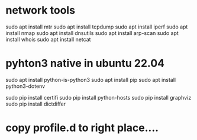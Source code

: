 # network tools
sudo apt install mtr
sudo apt install tcpdump
sudo apt install iperf
sudo apt install nmap
sudo apt install dnsutils
sudo apt install arp-scan
sudo apt install whois
sudo apt install netcat


# pyhton3 native in ubuntu 22.04
sudo apt install python-is-python3 
sudo apt install pip
sudo apt install python3-dotenv

sudo pip install certifi
sudo pip install python-hosts
sudo pip install graphviz
sudo pip install dictdiffer

# copy profile.d to right place....

